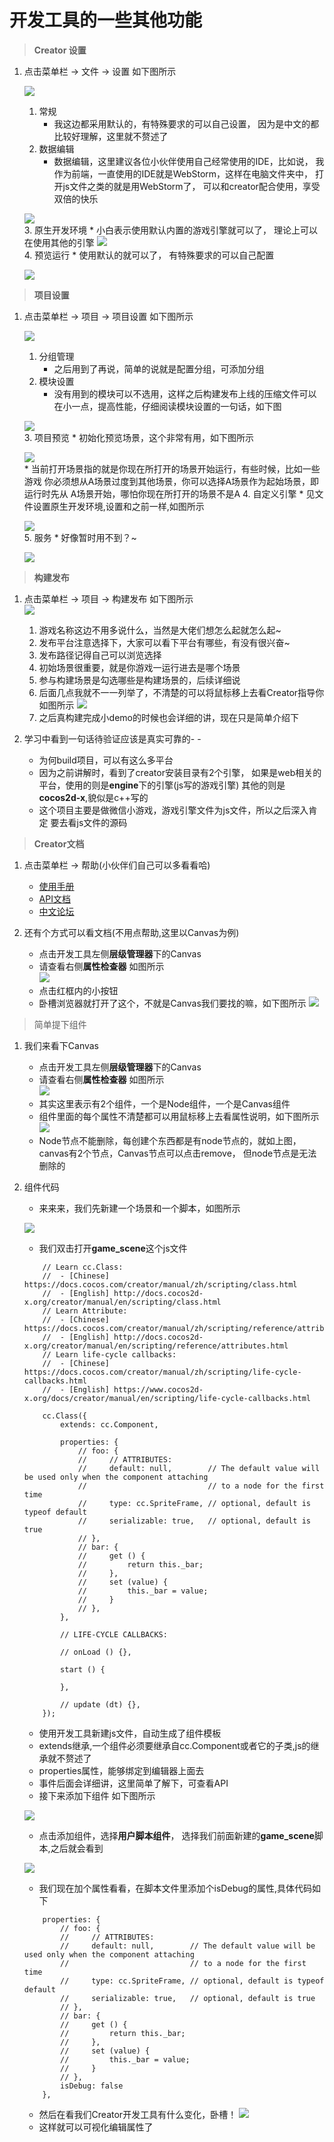 # 开发工具的一些其他功能
> **Creator 设置**
1. 点击菜单栏 -> 文件 -> 设置 如下图所示

    ![](./images/设置.jpg)
    1. 常规
        * 我这边都采用默认的，有特殊要求的可以自己设置，
            因为是中文的都比较好理解，这里就不赘述了
    2. 数据编辑
        * 数据编辑，这里建议各位小伙伴使用自己经常使用的IDE，比如说，
            我作为前端，一直使用的IDE就是WebStorm，这样在电脑文件夹中，
            打开js文件之类的就是用WebStorm了，
            可以和creator配合使用，享受双倍的快乐
            
    ![](./images/数据编辑.jpg)    
    3. 原生开发环境
        * 小白表示使用默认内置的游戏引擎就可以了，
            理论上可以在使用其他的引擎
    ![](./images/原生开发环境.jpg)          
    4. 预览运行
        * 使用默认的就可以了，
            有特殊要求的可以自己配置
   
    ![](./images/预览运行.jpg)      
    
> **项目设置**  
1. 点击菜单栏 -> 项目 -> 项目设置 如下图所示

   ![](./images/项目设置.jpg)
   1. 分组管理
        * 之后用到了再说，简单的说就是配置分组，可添加分组
   2. 模块设置
        * 没有用到的模块可以不选用，这样之后构建发布上线的压缩文件可以
            在小一点，提高性能，仔细阅读模块设置的一句话，如下图
            
   ![](./images/模块设置.jpg)             
   3. 项目预览
        * 初始化预览场景，这个非常有用，如下图所示
        
   ![](./images/项目预览.jpg)    
        * 当前打开场景指的就是你现在所打开的场景开始运行，有些时候，比如一些游戏
            你必须想从A场景过度到其他场景，你可以选择A场景作为起始场景，即运行时先从
            A场景开始，哪怕你现在所打开的场景不是A
   4. 自定义引擎
        * 见文件设置原生开发环境,设置和之前一样,如图所示
        
   ![](./images/自定义引擎.jpg)     
   5. 服务
        * 好像暂时用不到？~
        
   ![](./images/服务.jpg) 
   
> **构建发布**
1. 点击菜单栏 -> 项目 -> 构建发布 如下图所示           
   ![](./images/构建发布.jpg)  
   1. 游戏名称这边不用多说什么，当然是大佬们想怎么起就怎么起~
   2. 发布平台注意选择下，大家可以看下平台有哪些，有没有很兴奋~
   3. 发布路径记得自己可以浏览选择
   4. 初始场景很重要，就是你游戏一运行进去是哪个场景
   5. 参与构建场景是勾选哪些是构建场景的，后续详细说
   6. 后面几点我就不一一列举了，不清楚的可以将鼠标移上去看Creator指导你 如图所示
   ![](./images/构建发布解说.jpg) 
   7. 之后真构建完成小demo的时候也会详细的讲，现在只是简单介绍下
   
2. 学习中看到一句话待验证应该是真实可靠的- -
    * 为何build项目，可以有这么多平台
    * 因为之前讲解时，看到了creator安装目录有2个引擎，
        如果是web相关的平台，使用的则是**engine**下的引擎(js写的游戏引擎)
        其他的则是**cocos2d-x**,貌似是c++写的
    * 这个项目主要是做微信小游戏，游戏引擎文件为js文件，所以之后深入肯定
        要去看js文件的源码
    
> **Creator文档**
1. 点击菜单栏 -> 帮助(小伙伴们自己可以多看看哈)
    * [使用手册](https://docs.cocos.com/creator/manual/zh/) 
    * [API文档](https://docs.cocos.com/creator/api/zh/)
    * [中文论坛](https://forum.cocos.com/c/Creator)  
    
2. 还有个方式可以看文档(不用点帮助,这里以Canvas为例)
    * 点击开发工具左侧**层级管理器**下的Canvas
    * 请查看右侧**属性检查器** 如图所示          
    ![](./images/属性选择器帮助文档.jpg) 
    * 点击红框内的小按钮
    * 卧槽浏览器就打开了这个，不就是Canvas我们要找的嘛，如下图所示
    ![](./images/浏览器打开的帮助文档.jpg) 
    
> 简单提下组件
1. 我们来看下Canvas
    * 点击开发工具左侧**层级管理器**下的Canvas
    * 请查看右侧**属性检查器** 如图所示  
    ![](./images/简单提下组件.jpg)      
    * 其实这里表示有2个组件，一个是Node组件，一个是Canvas组件  
    * 组件里面的每个属性不清楚都可以用鼠标移上去看属性说明，如下图所示
    ![](./images/看组件属性的说明.jpg)
    * Node节点不能删除，每创建个东西都是有node节点的，就如上图，canvas有2个节点，Canvas节点可以点击remove，
        但node节点是无法删除的
2. 组件代码
    * 来来来，我们先新建一个场景和一个脚本，如图所示
    
    ![](./images/新建场景和脚本.jpg)
    * 我们双击打开**game_scene**这个js文件
    ```
        // Learn cc.Class:
        //  - [Chinese] https://docs.cocos.com/creator/manual/zh/scripting/class.html
        //  - [English] http://docs.cocos2d-x.org/creator/manual/en/scripting/class.html
        // Learn Attribute:
        //  - [Chinese] https://docs.cocos.com/creator/manual/zh/scripting/reference/attributes.html
        //  - [English] http://docs.cocos2d-x.org/creator/manual/en/scripting/reference/attributes.html
        // Learn life-cycle callbacks:
        //  - [Chinese] https://docs.cocos.com/creator/manual/zh/scripting/life-cycle-callbacks.html
        //  - [English] https://www.cocos2d-x.org/docs/creator/manual/en/scripting/life-cycle-callbacks.html
        
        cc.Class({
            extends: cc.Component,
        
            properties: {
                // foo: {
                //     // ATTRIBUTES:
                //     default: null,        // The default value will be used only when the component attaching
                //                           // to a node for the first time
                //     type: cc.SpriteFrame, // optional, default is typeof default
                //     serializable: true,   // optional, default is true
                // },
                // bar: {
                //     get () {
                //         return this._bar;
                //     },
                //     set (value) {
                //         this._bar = value;
                //     }
                // },
            },
        
            // LIFE-CYCLE CALLBACKS:
        
            // onLoad () {},
        
            start () {
        
            },
        
            // update (dt) {},
        });
    ```
    * 使用开发工具新建js文件，自动生成了组件模板
    * extends继承,一个组件必须要继承自cc.Component或者它的子类,js的继承就不赘述了
    * properties属性，能够绑定到编辑器上面去
    * 事件后面会详细讲，这里简单了解下，可查看API
    * 接下来添加下组件 如下图所示
    
    ![](./images/添加组件.jpg)
    * 点击添加组件，选择**用户脚本组件**，
        选择我们前面新建的**game_scene**脚本,之后就会看到
        
    ![](./images/已经绑定上去的组件.png)
    * 我们现在加个属性看看，在脚本文件里添加个isDebug的属性,具体代码如下
    ```
        properties: {
            // foo: {
            //     // ATTRIBUTES:
            //     default: null,        // The default value will be used only when the component attaching
            //                           // to a node for the first time
            //     type: cc.SpriteFrame, // optional, default is typeof default
            //     serializable: true,   // optional, default is true
            // },
            // bar: {
            //     get () {
            //         return this._bar;
            //     },
            //     set (value) {
            //         this._bar = value;
            //     }
            // },
            isDebug: false
        },
    ```
    * 然后在看我们Creator开发工具有什么变化，卧槽！
    ![](./images/看看新添加的属性.jpg)
    * 这样就可以可视化编辑属性了
    
        
    
    
   
        